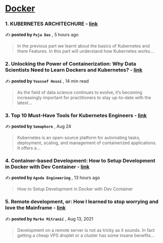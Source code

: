 
<h1><a href=https://medium.com/tag/docker/recommended target="_blank" rel="noopener noreferrer">Docker</a></h1>
<h3>1. KUBERNETES ARCHITECHURE - <a href=https://medium.com/cloudnloud/kubernetes-architechure-e9cf467677f1?source=tag_recommended_feed---------0-84----------docker----------bebe5ee3_ddb7_4da9_9dc3_bef2c4c55b08------- target="_blank" rel="noopener noreferrer">link</a></h3>

✍️ **posted by `Puja Das`** <date> , 5 hours ago</date>

<blockquote>In the previous part we learnt about the basics of Kubernetes and there Features. In this part will understand how Kubernetes works…</blockquote>

<h3>2. Unlocking the Power of Containerization: Why Data Scientists Need to Learn Dockers and Kubernetes? - <a href=https://medium.com/gitconnected/unlocking-the-power-of-containerization-why-data-scientists-need-to-learn-dockers-and-kubernetes-b112456c62fc?source=tag_recommended_feed---------1-107----------docker----------bebe5ee3_ddb7_4da9_9dc3_bef2c4c55b08------- target="_blank" rel="noopener noreferrer">link</a></h3>

✍️ **posted by `Youssef Hosni`** <date> , 14 min read</date>

<blockquote>As the field of data science continues to evolve, it’s becoming increasingly important for practitioners to stay up-to-date with the latest…</blockquote>

<h3>3. Top 10 Must-Have Tools for Kubernetes Engineers - <a href=https://medium.com/@semaphoreci/top-10-must-have-tools-for-kubernetes-engineers-71b32fd21b95?source=tag_recommended_feed---------2-85----------docker----------bebe5ee3_ddb7_4da9_9dc3_bef2c4c55b08------- target="_blank" rel="noopener noreferrer">link</a></h3>

✍️ **posted by `Semaphore`** <date> , Aug 24</date>

<blockquote>Kubernetes is an open-source platform for automating tasks, deployment, scaling, and management of containerized applications. It offers a…</blockquote>

<h3>4. Container-based Development: How to Setup Development in Docker with Dev Container - <a href=https://medium.com/agoda-engineering/container-based-development-how-to-setup-development-in-docker-with-dev-container-8b3e9d1e065e?source=tag_recommended_feed---------3-84----------docker----------bebe5ee3_ddb7_4da9_9dc3_bef2c4c55b08------- target="_blank" rel="noopener noreferrer">link</a></h3>

✍️ **posted by `Agoda Engineering`** <date> , 13 hours ago</date>

<blockquote>How to Setup Development in Docker with Dev Container</blockquote>

<h3>5. Remote development, or: How I learned to stop worrying and love the Mainframe - <a href=https://medium.com/homullus/remote-development-or-how-i-learned-to-stop-worrying-and-love-the-mainframe-90165147a57d?source=tag_recommended_feed---------4-107----------docker----------bebe5ee3_ddb7_4da9_9dc3_bef2c4c55b08------- target="_blank" rel="noopener noreferrer">link</a></h3>

✍️ **posted by `Marko Mitranić`** <date> , Aug 13, 2021</date>

<blockquote>Development on a remote server is not as tricky as it sounds. In fact getting a cheap VPS droplet or a cluster has some insane benefits…</blockquote>

